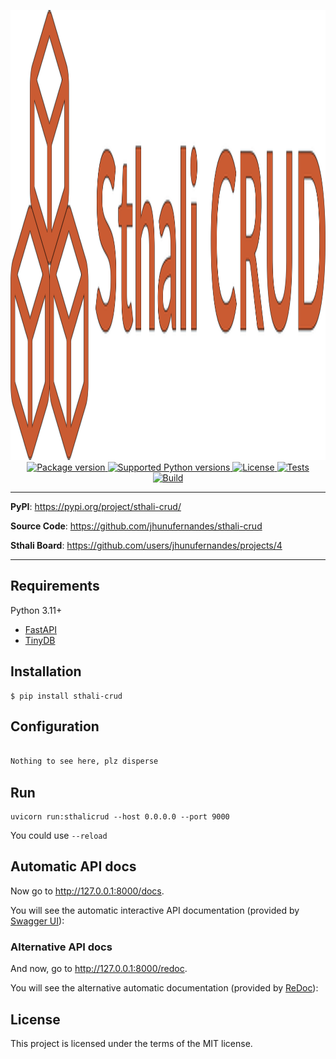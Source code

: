 <p align="center">
    <a href="docs/images/crud.svg">
        <img src="docs/images/crud.svg" alt="SthaliCRUD" height=720>
    </a>
    <a href="https://pypi.org/project/sthali-crud" target="_blank">
        <img src="https://img.shields.io/pypi/v/sthali-crud?label=Version&color=%232EBC4F" alt="Package version">
    </a>
    <a href="https://pypi.org/project/sthali-crud" target="_blank">
        <img src="https://img.shields.io/pypi/pyversions/sthali-crud.svg?label=Python&color=%232EBC4F" alt="Supported Python versions">
    </a>
    <a href="https://pypi.org/project/sthali-crud" target="_blank">
        <img src="https://img.shields.io/github/license/jhunufernandes/sthali-crud?label=License&color=%232EBC4F" alt="License">
    </a>
    <a href="https://github.com/jhunufernandes/sthali-crud/actions/workflows/test-package.yml" target="_blank">
        <img src="https://github.com/jhunufernandes/sthali-crud/actions/workflows/test-package.yml/badge.svg" alt="Tests">
    </a>
    <a href="https://github.com/jhunufernandes/sthali-crud/actions/workflows/upload-package.yml" target="_blank">
        <img src="https://github.com/jhunufernandes/sthali-crud/actions/workflows/upload-package.yml/badge.svg" alt="Build">
    </a>
</p>

---

**PyPI**: <a href="https://pypi.org/project/sthali-crud/" target="_blank">https://pypi.org/project/sthali-crud/</a>

**Source Code**: <a href="https://github.com/jhunufernandes/sthali-crud" target="_blank">https://github.com/jhunufernandes/sthali-crud</a>

**Sthali Board**: <a href="https://github.com/users/jhunufernandes/projects/4" target="_blank">https://github.com/users/jhunufernandes/projects/4</a>

---

## Requirements

Python 3.11+

* <a href="https://fastapi.tiangolo.com/" class="external-link" target="_blank">FastAPI</a>
* <a href="https://tinydb.readthedocs.io/" class="external-link" target="_blank">TinyDB</a>

## Installation

<div class="termy">

```console
$ pip install sthali-crud
```

## Configuration

<div class="termy">

```Python

Nothing to see here, plz disperse

```

## Run

<div class="termy">

```console
uvicorn run:sthalicrud --host 0.0.0.0 --port 9000
```
You could use <code>--reload</code>

## Automatic API docs

Now go to <a href="http://127.0.0.1:8000/docs" class="external-link" target="_blank">http://127.0.0.1:8000/docs</a>.

You will see the automatic interactive API documentation (provided by <a href="https://github.com/swagger-api/swagger-ui" class="external-link" target="_blank">Swagger UI</a>):

<!-- ![Swagger UI](https://fastapi.tiangolo.com/img/index/index-01-swagger-ui-simple.png) -->

### Alternative API docs

And now, go to <a href="http://127.0.0.1:8000/redoc" class="external-link" target="_blank">http://127.0.0.1:8000/redoc</a>.

You will see the alternative automatic documentation (provided by <a href="https://github.com/Rebilly/ReDoc" class="external-link" target="_blank">ReDoc</a>):

<!-- ![ReDoc](https://fastapi.tiangolo.com/img/index/index-02-redoc-simple.png) -->

## License

This project is licensed under the terms of the MIT license.
